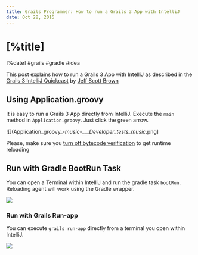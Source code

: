 ```yaml
---
title: Grails Programmer: How to run a Grails 3 App with IntelliJ
date: Oct 28, 2016
---
```


# [%title]

[%date] #grails #gradle #idea

This post explains how to run a Grails 3 App with IntelliJ as described in the [Grails 3 IntelliJ Quickcast](https://player.vimeo.com/video/186362455#t=3m17s) by [Jeff Scott Brown](https://twitter.com/jeffscottbrown)

## Using Application.groovy

It is easy to run a Grails 3 App directly from IntelliJ. Execute the `main` method in `Application.groovy`. Just click the green arrow.


![](Application_groovy_-_music_-____Developer_tests_music_.png]

Please, make sure you [turn off bytecode verification](http://sergiodelamo.es/run-grails-3-app-from-intellij-with-runtime-reloading/) to get runtime reloading

## Run with Gradle BootRun Task

You can open a Terminal within IntelliJ and run the gradle task `bootRun`. Reloading agent will work using the Gradle wrapper.

![](https://images.sergiodelamo.com/Fullscreen_25_10_2016__08_22-1024x822.png)

### Run with Grails Run-app

You can execute `grails run-app` directly from a terminal you open within IntelliJ.

![](https://images.sergiodelamo.com/Fullscreen_25_10_2016__08_27.png)